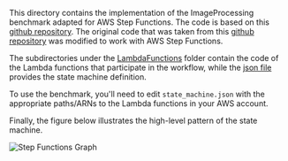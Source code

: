 This directory contains the implementation of the ImageProcessing benchmark adapted for AWS Step Functions. The code is
based on
this [github repository](https://github.com/ubc-cirrus-lab/unfaasener/tree/main/benchmarks/aws_step_functions/ImageProcessingStateMachine).
The original code that was taken from
this [github repository](https://github.com/kmu-bigdata/serverless-faas-workbenchand) was modified to work with AWS Step
Functions.

The subdirectories under the [LambdaFunctions](./LambdaFunctions) folder contain the code of the Lambda functions that
participate in the workflow, while the [json file](./state_machine.json) provides the state machine definition.

To use the benchmark, you'll need to edit `state_machine.json` with the appropriate paths/ARNs to the Lambda functions
in your AWS account.

Finally, the figure below illustrates the high-level pattern of the state machine.

![Step Functions Graph](stepfunctions_graph.png)


